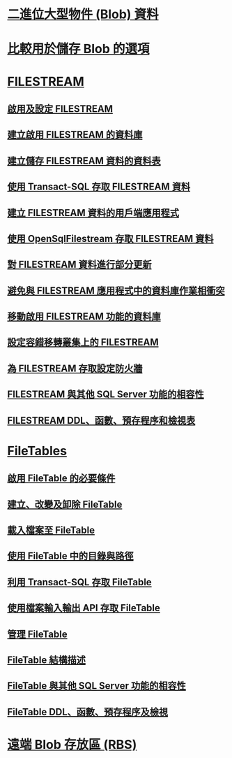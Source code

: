 # [二進位大型物件 (Blob) 資料](binary-large-object-blob-data-sql-server.md)
# [比較用於儲存 Blob 的選項](compare-options-for-storing-blobs-sql-server.md)
# [FILESTREAM](filestream-sql-server.md)
## [啟用及設定 FILESTREAM](enable-and-configure-filestream.md)
## [建立啟用 FILESTREAM 的資料庫](create-a-filestream-enabled-database.md)
## [建立儲存 FILESTREAM 資料的資料表](create-a-table-for-storing-filestream-data.md)
## [使用 Transact-SQL 存取 FILESTREAM 資料](access-filestream-data-with-transact-sql.md)
## [建立 FILESTREAM 資料的用戶端應用程式](create-client-applications-for-filestream-data.md)
## [使用 OpenSqlFilestream 存取 FILESTREAM 資料](access-filestream-data-with-opensqlfilestream.md)
## [對 FILESTREAM 資料進行部分更新](make-partial-updates-to-filestream-data.md)
## [避免與 FILESTREAM 應用程式中的資料庫作業相衝突](avoid-conflicts-with-database-operations-in-filestream-applications.md)
## [移動啟用 FILESTREAM 功能的資料庫](move-a-filestream-enabled-database.md)
## [設定容錯移轉叢集上的 FILESTREAM](set-up-filestream-on-a-failover-cluster.md)
## [為 FILESTREAM 存取設定防火牆](configure-a-firewall-for-filestream-access.md)
## [FILESTREAM 與其他 SQL Server 功能的相容性](filestream-compatibility-with-other-sql-server-features.md)
## [FILESTREAM DDL、函數、預存程序和檢視表](filestream-ddl-functions-stored-procedures-and-views.md)
# [FileTables](filetables-sql-server.md)
## [啟用 FileTable 的必要條件](enable-the-prerequisites-for-filetable.md)
## [建立、改變及卸除 FileTable](create-alter-and-drop-filetables.md)
## [載入檔案至 FileTable](load-files-into-filetables.md)
## [使用 FileTable 中的目錄與路徑](work-with-directories-and-paths-in-filetables.md)
## [利用 Transact-SQL 存取 FileTable](access-filetables-with-transact-sql.md)
## [使用檔案輸入輸出 API 存取 FileTable](access-filetables-with-file-input-output-apis.md)
## [管理 FileTable](manage-filetables.md)
## [FileTable 結構描述](filetable-schema.md)
## [FileTable 與其他 SQL Server 功能的相容性](filetable-compatibility-with-other-sql-server-features.md)
## [FileTable DDL、函數、預存程序及檢視](filetable-ddl-functions-stored-procedures-and-views.md)
# [遠端 Blob 存放區 (RBS)](remote-blob-store-rbs-sql-server.md)
